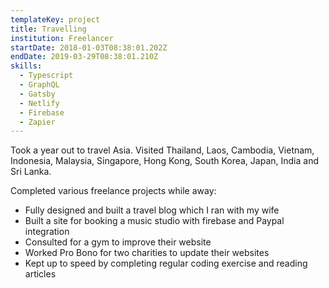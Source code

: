 ```yaml
---
templateKey: project
title: Travelling
institution: Freelancer
startDate: 2018-01-03T08:38:01.202Z
endDate: 2019-03-29T08:38:01.210Z
skills:
  - Typescript
  - GraphQL
  - Gatsby
  - Netlify
  - Firebase
  - Zapier
---
```

Took a year out to travel Asia. Visited Thailand, Laos, Cambodia, Vietnam, Indonesia, Malaysia, Singapore, Hong Kong, South Korea, Japan, India and Sri Lanka.

Completed various freelance projects while away:

* Fully designed and built a travel blog which I ran with my wife
* Built a site for booking a music studio with firebase and Paypal integration
* Consulted for a gym to improve their website
* Worked Pro Bono for two charities to update their websites
* Kept up to speed by completing regular coding exercise and reading articles
